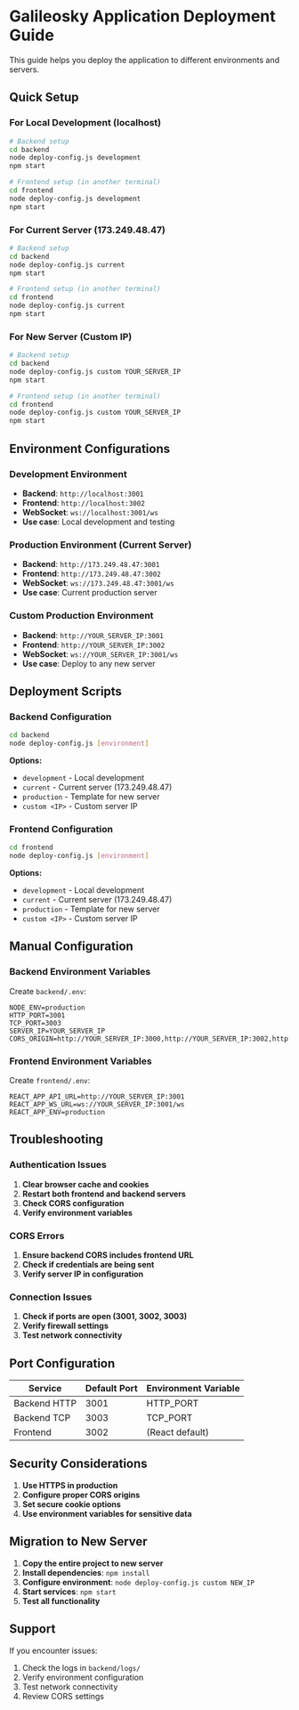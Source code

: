 # Galileosky Application Deployment Guide

This guide helps you deploy the application to different environments and servers.

## Quick Setup

### For Local Development (localhost)

```bash
# Backend setup
cd backend
node deploy-config.js development
npm start

# Frontend setup (in another terminal)
cd frontend
node deploy-config.js development
npm start
```

### For Current Server (173.249.48.47)

```bash
# Backend setup
cd backend
node deploy-config.js current
npm start

# Frontend setup (in another terminal)
cd frontend
node deploy-config.js current
npm start
```

### For New Server (Custom IP)

```bash
# Backend setup
cd backend
node deploy-config.js custom YOUR_SERVER_IP
npm start

# Frontend setup (in another terminal)
cd frontend
node deploy-config.js custom YOUR_SERVER_IP
npm start
```

## Environment Configurations

### Development Environment
- **Backend**: `http://localhost:3001`
- **Frontend**: `http://localhost:3002`
- **WebSocket**: `ws://localhost:3001/ws`
- **Use case**: Local development and testing

### Production Environment (Current Server)
- **Backend**: `http://173.249.48.47:3001`
- **Frontend**: `http://173.249.48.47:3002`
- **WebSocket**: `ws://173.249.48.47:3001/ws`
- **Use case**: Current production server

### Custom Production Environment
- **Backend**: `http://YOUR_SERVER_IP:3001`
- **Frontend**: `http://YOUR_SERVER_IP:3002`
- **WebSocket**: `ws://YOUR_SERVER_IP:3001/ws`
- **Use case**: Deploy to any new server

## Deployment Scripts

### Backend Configuration
```bash
cd backend
node deploy-config.js [environment]
```

**Options:**
- `development` - Local development
- `current` - Current server (173.249.48.47)
- `production` - Template for new server
- `custom <IP>` - Custom server IP

### Frontend Configuration
```bash
cd frontend
node deploy-config.js [environment]
```

**Options:**
- `development` - Local development
- `current` - Current server (173.249.48.47)
- `production` - Template for new server
- `custom <IP>` - Custom server IP

## Manual Configuration

### Backend Environment Variables
Create `backend/.env`:
```env
NODE_ENV=production
HTTP_PORT=3001
TCP_PORT=3003
SERVER_IP=YOUR_SERVER_IP
CORS_ORIGIN=http://YOUR_SERVER_IP:3000,http://YOUR_SERVER_IP:3002,http://YOUR_SERVER_IP:3004
```

### Frontend Environment Variables
Create `frontend/.env`:
```env
REACT_APP_API_URL=http://YOUR_SERVER_IP:3001
REACT_APP_WS_URL=ws://YOUR_SERVER_IP:3001/ws
REACT_APP_ENV=production
```

## Troubleshooting

### Authentication Issues
1. **Clear browser cache and cookies**
2. **Restart both frontend and backend servers**
3. **Check CORS configuration**
4. **Verify environment variables**

### CORS Errors
1. **Ensure backend CORS includes frontend URL**
2. **Check if credentials are being sent**
3. **Verify server IP in configuration**

### Connection Issues
1. **Check if ports are open (3001, 3002, 3003)**
2. **Verify firewall settings**
3. **Test network connectivity**

## Port Configuration

| Service | Default Port | Environment Variable |
|---------|-------------|---------------------|
| Backend HTTP | 3001 | HTTP_PORT |
| Backend TCP | 3003 | TCP_PORT |
| Frontend | 3002 | (React default) |

## Security Considerations

1. **Use HTTPS in production**
2. **Configure proper CORS origins**
3. **Set secure cookie options**
4. **Use environment variables for sensitive data**

## Migration to New Server

1. **Copy the entire project to new server**
2. **Install dependencies**: `npm install`
3. **Configure environment**: `node deploy-config.js custom NEW_IP`
4. **Start services**: `npm start`
5. **Test all functionality**

## Support

If you encounter issues:
1. Check the logs in `backend/logs/`
2. Verify environment configuration
3. Test network connectivity
4. Review CORS settings 